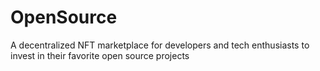 # OpenSource
A decentralized NFT marketplace for developers and tech enthusiasts to invest in their favorite open source projects
